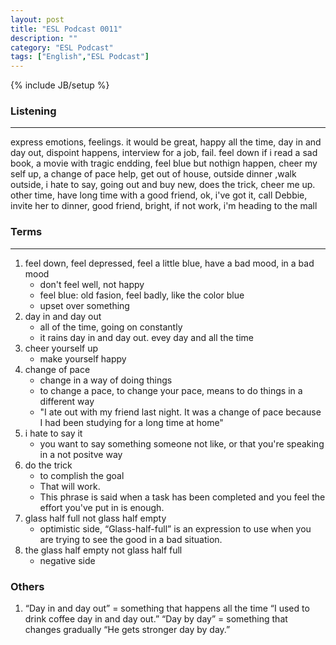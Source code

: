 ```yaml
---
layout: post
title: "ESL Podcast 0011"
description: ""
category: "ESL Podcast"
tags: ["English","ESL Podcast"]
---
```

{% include JB/setup %}

### Listening
-----
express emotions, feelings. 
it would be great, happy all the time, day in and day out, dispoint happens, interview for a job, fail. feel down if i read a sad book, a movie with tragic endding, feel blue but nothign happen, cheer my self up, a change of pace help, get out of house, outside dinner ,walk outside, i hate to say, going out and buy new, does the trick, cheer me up. other time, have long time with a good friend, ok, i've got it, call Debbie, invite her to dinner, good friend, bright, if not work, i'm heading to the mall

### Terms
--------
1. feel down, feel depressed, feel a little blue, have a bad mood, in a bad mood
    * don't feel well, not happy
    * feel blue: old fasion, feel badly, like the color blue
    * upset over something
2. day in and day out
    * all of the time, going on constantly
    * it rains day in and day out. evey day and all the time
3. cheer yourself up
    * make yourself happy
4. change of pace
    * change in a way of doing things
    * to change a pace, to change your pace, means to do things in a different way
    * "I ate out with my friend last night. It was a change of pace because I had been studying for a long time at home"
5. i hate to say it
    * you want to say something someone not like, or that you're speaking in a not positve way
6. do the trick
    * to complish the goal
    * That will work.
    * This phrase is said when a task has been completed and you feel the effort you've put in is enough.
7. glass half full not glass half empty
    * optimistic side, “Glass-half-full” is an expression to use when you are trying to see the good in a bad situation.
8. the glass half empty not glass half full
    * negative side    

### Others
1. “Day in and day out” = something that happens all the time “I used to drink coffee day in and day out.”
“Day by day” = something that changes gradually “He gets stronger day by day.”